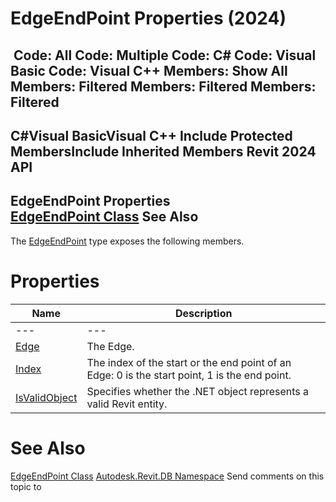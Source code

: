# EdgeEndPoint Properties (2024)

﻿
 Code: All Code: Multiple Code: C# Code: Visual Basic Code: Visual C++  Members: Show All Members: Filtered Members: Filtered Members: Filtered   
---  
C#Visual BasicVisual C++
Include Protected MembersInclude Inherited Members
Revit 2024 API  
---  
EdgeEndPoint Properties  
[EdgeEndPoint Class](3388e8f3-22d4-a411-a3da-450c16a31bc5.md "EdgeEndPoint Class") See Also  
---  
The [EdgeEndPoint](3388e8f3-22d4-a411-a3da-450c16a31bc5.md "EdgeEndPoint Class") type exposes the following members.
# Properties
| Name | Description |
| --- | --- |
| --- | --- | --- |
| [Edge](c4f5ff6e-da5b-5775-50a7-f918f5224fc7.md "Edge Property") | The Edge. |
| [Index](057ef3de-82ee-6666-1132-bf77ebf1eb25.md "Index Property") | The index of the start or the end point of an Edge: 0 is the start point, 1 is the end point. |
| [IsValidObject](ede295d1-4234-de29-e7cc-e52b6d7814ba.md "IsValidObject Property") | Specifies whether the .NET object represents a valid Revit entity. |

# See Also
[EdgeEndPoint Class](3388e8f3-22d4-a411-a3da-450c16a31bc5.md "EdgeEndPoint Class")
[Autodesk.Revit.DB Namespace](87546ba7-461b-c646-cbb1-2cb8f5bff8b2.md "Autodesk.Revit.DB Namespace")
Send comments on this topic to 